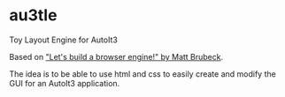# au3tle
 Toy Layout Engine for AutoIt3

Based on ["Let's build a browser engine!" by Matt Brubeck](https://limpet.net/mbrubeck/2014/08/08/toy-layout-engine-1.html).

The idea is to be able to use html and css to easily create and modify the GUI for an AutoIt3 application.
